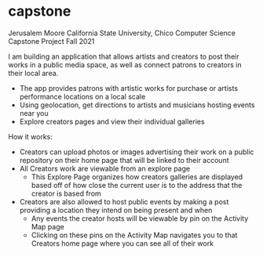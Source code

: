 # capstone

Jerusalem Moore
California State University, Chico 
Computer Science Capstone Project
Fall 2021

I am building an application that allows artists and creators to post their works in a public media space, as well as connect patrons 
to creators in their local area.
  - The app provides patrons with artistic works for purchase or artists performance locations on a local scale
  - Using geolocation, get directions to artists and musicians hosting events near you
  - Explore creators pages and view their individual galleries
  
How it works:  
* Creators can upload photos or images advertising their work on a public repository on their home page that will be linked to their account  
* All Creators work are viewable from an explore page  
  * This Explore Page organizes how creators galleries are displayed based off of how close the current user is to the address that the creator is based from  
* Creators are also allowed to host public events by making a post providing a location they intend on being present and when  
  * Any events the creator hosts will be viewable by pin on the Activity Map page  
  * Clicking on these pins on the Activity Map navigates you to that Creators home page where you can see all of their work  
    
    
